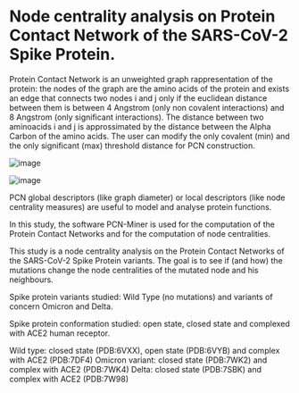 # Node centrality analysis on Protein Contact Network of the SARS-CoV-2 Spike Protein.

Protein Contact Network is an unweighted graph rappresentation of the protein: the nodes of the graph are the amino acids of the protein and exists an edge that connects two nodes i and j only if the euclidean distance between them is between 4 Angstrom (only non covalent interactions) and 8 Angstrom (only significant interactions). The distance between two aminoacids i and j is approssimated by the distance between the Alpha Carbon of the amino acids. The user can modify the only covalent (min) and the only significant (max) threshold distance for PCN construction. 

![image](https://user-images.githubusercontent.com/87126937/162151753-43c6157b-028a-45e2-9aeb-dafd912d4162.png)

![image](https://user-images.githubusercontent.com/87126937/162151714-bf5ce554-14ad-4100-b4e9-6d95af19bca0.png)

PCN global descriptors (like graph diameter) or local descriptors (like node centrality measures) are useful to model and analyse protein functions. 

In this study, the software PCN-Miner is used for the computation of the Protein Contact Networks and for the computation of node centralities.

This study is a node centrality analysis on the Protein Contact Networks of the SARS-CoV-2 Spike Protein variants. The goal is to see if (and how) the mutations change the node centralities of the mutated node and his neighbours.

Spike protein variants studied: Wild Type (no mutations) and variants of concern Omicron and Delta.

Spike protein conformation studied: open state, closed state and complexed with ACE2 human receptor.

Wild type: closed state (PDB:6VXX), open state (PDB:6VYB) and complex with ACE2 (PDB:7DF4)
Omicron variant: closed state (PDB:7WK2) and complex with ACE2 (PDB:7WK4)
Delta: closed state (PDB:7SBK) and complex with ACE2 (PDB:7W98)
